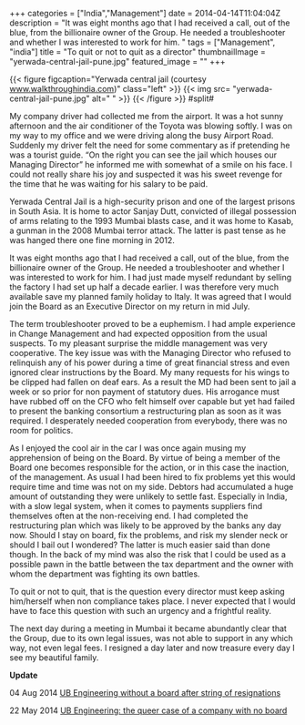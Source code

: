 +++
categories = ["India","Management"]
date = 2014-04-14T11:04:04Z
description = "It was eight months ago that I had received a call, out of the blue, from the billionaire owner of the Group. He needed a troubleshooter and whether I was interested to work for him. "
tags = ["Management", "india"]
title = "To quit or not to quit as a director"
thumbnailImage = "yerwada-central-jail-pune.jpg"
featured_image = ""
+++

{{< figure figcaption="Yerwada central jail (courtesy www.walkthroughindia.com)" class="left" >}}
	{{< img src= "yerwada-central-jail-pune.jpg"  alt=" " >}}
{{< /figure >}}
#split#

My company driver had collected me from the airport. It was a hot sunny afternoon and the air conditioner of the Toyota was blowing softly. I was on my way to my office and we were driving along the busy Airport Road. Suddenly my driver felt the need for some commentary as if pretending he was a tourist guide. “On the right you can see the jail which houses our Managing Director” he informed me with somewhat of a smile on his face. I could not really share his joy and suspected it was his sweet revenge for the time that he was waiting for his salary to be paid.

Yerwada Central Jail is a high-security prison and one of the largest prisons in South Asia. It is home to actor Sanjay Dutt, convicted of illegal possession of arms relating to the 1993 Mumbai blasts case, and it was home to Kasab, a gunman in the 2008 Mumbai terror attack. The latter is past tense as he was hanged there one fine morning in 2012.

It was eight months ago that I had received a call, out of the blue, from the billionaire owner of the Group. He needed a troubleshooter and whether I was interested to work for him. I had just made myself redundant by selling the factory I had set up half a decade earlier. I was therefore very much available save my planned family holiday to Italy. It was agreed that I would join the Board as an Executive Director on my return in mid July.

The term troubleshooter proved to be a euphemism. I had ample experience in Change Management and had expected opposition from the usual suspects. To my pleasant surprise the middle management was very cooperative. The key issue was with the Managing Director who refused to relinquish any of his power during a time of great financial stress and even ignored clear instructions by the Board. My many requests for his wings to be clipped had fallen on deaf ears. As a result the MD had been sent to jail a week or so prior for non payment of statutory dues. His arrogance must have rubbed off on the CFO who felt himself over capable but yet had failed to present the banking consortium a restructuring plan as soon as it was required. I desperately needed cooperation from everybody, there was no room for politics.

As I enjoyed the cool air in the car I was once again musing my apprehension of being on the Board. By virtue of being a member of the Board one becomes responsible for the action, or in this case the inaction, of the management. As usual I had been hired to fix problems yet this would require time and time was not on my side. Debtors had accumulated a huge amount of outstanding they were unlikely to settle fast. Especially in India, with a slow legal system, when it comes to payments suppliers find themselves often at the non-receiving end. I had completed the restructuring plan which was likely to be approved by the banks any day now. Should I stay on board, fix the problems, and risk my slender neck or should I bail out I wondered? The latter is much easier said than done though. In the back of my mind was also the risk that I could be used as a possible pawn in the battle between the tax department and the owner with whom the department was fighting its own battles.

To quit or not to quit, that is the question every director must keep asking him/herself when non compliance takes place. I never expected that I would have to face this question with such an urgency and a frightful reality.

The next day during a meeting in Mumbai it became abundantly clear that the Group, due to its own legal issues, was not able to support in any which way, not even legal fees. I resigned a day later and now treasure every day I see my beautiful family.

__Update__

04 Aug 2014 <a href="hhttps://www.livemint.com/Companies/HiE2rW2ACzg3GOPOhk3iRM/UB-Engineering-without-a-board-after-string-of-resignations.html" alt="UB Engineering without a board after string of resignations" target="_blank">UB Engineering without a board after string of resignations</a>

22 May 2014 <a href="https://www.indiabusinessview.com/1022/ub-engineering-queer-case-company-no-board/" alt="UB Engineering without a board after string of resignations" target="_blank">UB Engineering: the queer case of a company with no board</a>
